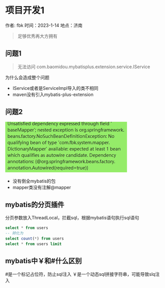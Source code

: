 # 项目开发1
作者: fbk
时间：2023-1-14
地点：济南
>足够优秀再大方拥有

## 问题1
> 无法访问 com.baomidou.mybatisplus.extension.service.IService

为什么会造成整个问题
- IService或者是ServiceImpl导入的类不相同
- maven没有引入mybatis-plus-extension
## 问题2
![](../img/2023-1-14/java%E7%9A%84baseMapper%E6%8A%A5%E9%94%99.png)
- 没有倒全mybatis的包
- mapper类没有注解@mapper
## mybatis的分页插件
分页参数放入ThreadLocal，拦截sql，根据mybatis语句执行sql语句
```sql
select * from users
-- 转化为
select count(*) from users
select * from users limit 
```
## mybatis中￥和#什么区别
#是一个标记占位符，防止sql注入
￥是一个动态sql拼接字符串，可能导致slq注入